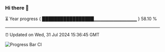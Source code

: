 ### Hi there 👋

⏳ Year progress { █████████████████▁▁▁▁▁▁▁▁▁▁▁▁▁ } 58.10 %

---

⏰ Updated on Wed, 31 Jul 2024 15:36:45 GMT

![Progress Bar CI](https://github.com/IshwaranRudhara/GIT-ACTION/workflows/Progress%20Bar%20CI/badge.svg)
